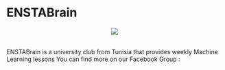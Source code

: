 # ENSTABrain
<div align="center">
  <img src="https://www.tensorflow.org/images/tf_logo_transp.png"><br><br>
</div>

ENSTABrain is a university club from Tunisia that provides weekly Machine Learning lessons
You can find more on our Facebook Group : 
